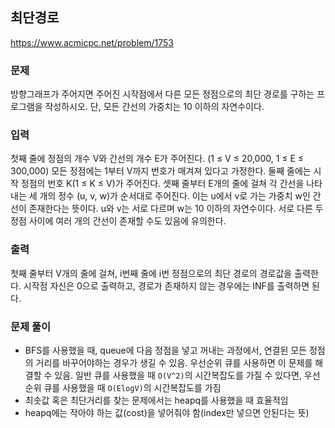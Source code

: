 ## 최단경로
https://www.acmicpc.net/problem/1753
### 문제
방향그래프가 주어지면 주어진 시작점에서 다른 모든 정점으로의 최단 경로를 구하는 프로그램을 작성하시오. 단, 모든 간선의 가중치는 10 이하의 자연수이다.

### 입력
첫째 줄에 정점의 개수 V와 간선의 개수 E가 주어진다. (1 ≤ V ≤ 20,000, 1 ≤ E ≤ 300,000) 모든 정점에는 1부터 V까지 번호가 매겨져 있다고 가정한다. 둘째 줄에는 시작 정점의 번호 K(1 ≤ K ≤ V)가 주어진다. 셋째 줄부터 E개의 줄에 걸쳐 각 간선을 나타내는 세 개의 정수 (u, v, w)가 순서대로 주어진다. 이는 u에서 v로 가는 가중치 w인 간선이 존재한다는 뜻이다. u와 v는 서로 다르며 w는 10 이하의 자연수이다. 서로 다른 두 정점 사이에 여러 개의 간선이 존재할 수도 있음에 유의한다.

### 출력
첫째 줄부터 V개의 줄에 걸쳐, i번째 줄에 i번 정점으로의 최단 경로의 경로값을 출력한다. 시작점 자신은 0으로 출력하고, 경로가 존재하지 않는 경우에는 INF를 출력하면 된다.

### 문제 풀이
- BFS를 사용했을 때, queue에 다음 정점을 넣고 꺼내는 과정에서, 연결된 모든 정점의 거리를 바꾸어야하는 경우가 생길 수 있음. 우선순위 큐를 사용하면 이 문제를 해결할 수 있음. 일반 큐를 사용했을 때 ```O(V^2)```의 시간복잡도를 가질 수 있다면, 우선순위 큐를 사용했을 때 ```O(ElogV)```의 시간복잡도를 가짐
- 최솟값 혹은 최단거리를 찾는 문제에서는 heapq를 사용했을 때 효율적임
- heapq에는 작아야 하는 값(cost)을 넣어줘야 함(index만 넣으면 안된다는 뜻)